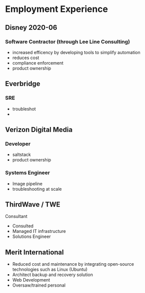 
# Employment Experience
## Disney 2020-06
### Software Contractor (through Lee Line Consulting)
* increased efficency by developing tools to simplify automation
* reduces cost
* compliance enforcement
* product ownership

## Everbridge
### SRE
* troubleshot
* 

## Verizon Digital Media
### Developer
* saltstack
* product ownership

### Systems Engineer
* Image pipeline
* troubleshooting at scale

## ThirdWave / TWE
Consultant
* Consulted
* Managed IT infrastructure
* Solutions Engineer

## Merit International

* Reduced cost and maintenance by  integrating open-source technologies such as Linux (Ubuntu)
* Architect backup and recovery solution
* Web Development
* Oversaw/trained personal

<!--stackedit_data:
eyJoaXN0b3J5IjpbLTYxNzYwNTEwOCwtMTM0Nzg4ODIyNCwxOD
g4MDAzNTMzLDEzMDIzNjM4ODNdfQ==
-->